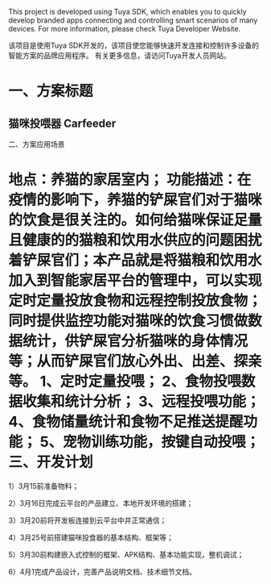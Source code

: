 This project is developed using Tuya SDK, which enables you to quickly develop branded apps connecting and controlling smart scenarios of many devices.
For more information, please check Tuya Developer Website.

该项目是使用Tuya SDK开发的，该项目使您能够快速开发连接和控制许多设备的智能方案的品牌应用程序。 有关更多信息，请访问Tuya开发人员网站。 


一、方案标题
===

  猫咪投喂器 Carfeeder
  ----
  
二、方案应用场景

  地点：养猫的家居室内；
  功能描述：在疫情的影响下，养猫的铲屎官们对于猫咪的饮食是很关注的。如何给猫咪保证足量且健康的的猫粮和饮用水供应的问题困扰着铲屎官们；本产品就是将猫粮和饮用水加入到智能家居平台的管理中，可以实现定时定量投放食物和远程控制投放食物；同时提供监控功能对猫咪的饮食习惯做数据统计，供铲屎官分析猫咪的身体情况等；从而铲屎官们放心外出、出差、探亲等。
  1、定时定量投喂；
  2、食物投喂数据收集和统计分析；
  3、远程投喂功能；
  4、食物储量统计和食物不足推送提醒功能；
  5、宠物训练功能，按键自动投喂；
三、开发计划
===
  1）3月15前准备物料；
  
  2）3月16日完成云平台的产品建立、本地开发环境的搭建；
  
  3）3月20前将开发板连接到云平台中并正常通信；
  
  4）3月25号前搭建猫咪投食器的基本结构、框架等；
  
  5）3月30前构建嵌入式控制的框架、APK结构、基本功能实现，整机调试；
  
  6）4月1完成产品设计，完善产品说明文档、技术细节文档。
  
  
